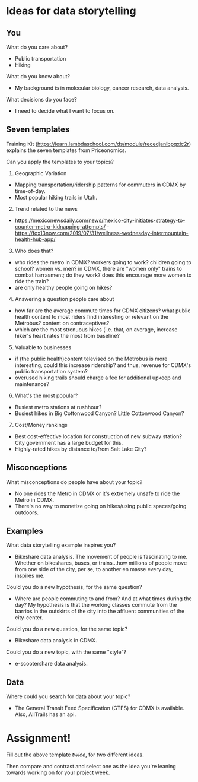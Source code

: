 # Ideas for data storytelling

## You

What do you care about?
- Public transportation
- Hiking

What do you know about?
- My background is in molecular biology, cancer research, data analysis.

What decisions do you face?
- I need to decide what I want to focus on.

## Seven templates

Training Kit (https://learn.lambdaschool.com/ds/module/recedjanlbpqxic2r) explains the seven templates from Priceonomics.

Can you apply the templates to your topics? 

1. Geographic Variation
- Mapping transportation/ridership patterns for commuters in CDMX by time-of-day.
- Most popular hiking trails in Utah.

2. Trend related to the news
- https://mexiconewsdaily.com/news/mexico-city-initiates-strategy-to-counter-metro-kidnapping-attempts/
-https://fox13now.com/2019/07/31/wellness-wednesday-intermountain-health-hub-app/

3. Who does that?
- who rides the metro in CDMX? workers going to work? children going to school? women vs. men? in CDMX, there are "women only" trains to combat harrasment; do they work? does this encourage more women to ride the train?
- are only healthy people going on hikes?

4. Answering a question people care about
- how far are the average commute times for CDMX citizens? what public health content to most riders find interesting or relevant on the Metrobus? content on contraceptives?
- which are the most strenuous hikes (i.e. that, on average, increase hiker's heart rates the most from baseline?

5. Valuable to businesses
- if (the public health)content televised on the Metrobus is more interesting, could this increase ridership? and thus, revenue for CDMX's public transportation system?
- overused hiking trails should charge a fee for additional upkeep and maintenance?

6. What's the most popular?
- Busiest metro stations at rushhour?
- Busiest hikes in Big Cottonwood Canyon? Little Cottonwood Canyon?

7. Cost/Money rankings
- Best cost-effective location for construction of new subway station? City government has a large budget for this.
- Highly-rated hikes by distance to/from Salt Lake City?

## Misconceptions

What misconceptions do people have about your topic?
- No one rides the Metro in CDMX or it's extremely unsafe to ride the Metro in CDMX.
- There's no way to monetize going on hikes/using public spaces/going outdoors.

## Examples

What data storytelling example inspires you?
- Bikeshare data analysis. The movement of people is fascinating to me. Whether on bikeshares, buses, or trains...how millions of people move from one side of the city, per se, to another en masse every day, inspires me.

Could you do a new hypothesis, for the same question?
- Where are people commuting to and from? And at what times during the day? My hypothesis is that the working classes commute from the barrios in the outskirts of the city into the affluent communities of the city-center.

Could you do a new question, for the same topic?
- Bikeshare data analysis in CDMX. 

Could you do a new topic, with the same "style"?
- e-scootershare data analysis.

## Data

Where could you search for data about your topic?
- The General Transit Feed Specification (GTFS) for CDMX is available. Also, AllTrails has an api.

# Assignment!

Fill out the above template *twice*, for two different ideas.

Then compare and contrast and select one as the idea you're leaning towards
working on for your project week.
